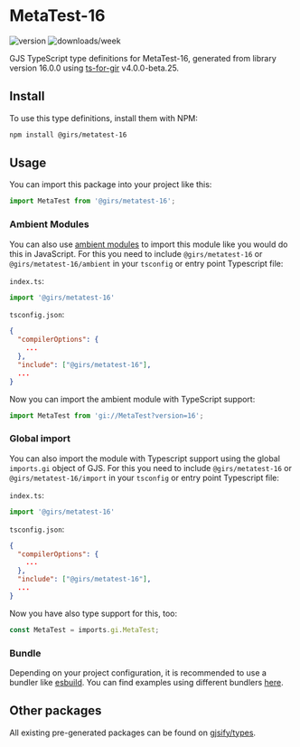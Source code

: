 
# MetaTest-16

![version](https://img.shields.io/npm/v/@girs/metatest-16)
![downloads/week](https://img.shields.io/npm/dw/@girs/metatest-16)


GJS TypeScript type definitions for MetaTest-16, generated from library version 16.0.0 using [ts-for-gir](https://github.com/gjsify/ts-for-gir) v4.0.0-beta.25.

## Install

To use this type definitions, install them with NPM:
```bash
npm install @girs/metatest-16
```

## Usage

You can import this package into your project like this:
```ts
import MetaTest from '@girs/metatest-16';
```

### Ambient Modules

You can also use [ambient modules](https://github.com/gjsify/ts-for-gir/tree/main/packages/cli#ambient-modules) to import this module like you would do this in JavaScript.
For this you need to include `@girs/metatest-16` or `@girs/metatest-16/ambient` in your `tsconfig` or entry point Typescript file:

`index.ts`:
```ts
import '@girs/metatest-16'
```

`tsconfig.json`:
```json
{
  "compilerOptions": {
    ...
  },
  "include": ["@girs/metatest-16"],
  ...
}
```

Now you can import the ambient module with TypeScript support: 

```ts
import MetaTest from 'gi://MetaTest?version=16';
```

### Global import

You can also import the module with Typescript support using the global `imports.gi` object of GJS.
For this you need to include `@girs/metatest-16` or `@girs/metatest-16/import` in your `tsconfig` or entry point Typescript file:

`index.ts`:
```ts
import '@girs/metatest-16'
```

`tsconfig.json`:
```json
{
  "compilerOptions": {
    ...
  },
  "include": ["@girs/metatest-16"],
  ...
}
```

Now you have also type support for this, too:

```ts
const MetaTest = imports.gi.MetaTest;
```

### Bundle

Depending on your project configuration, it is recommended to use a bundler like [esbuild](https://esbuild.github.io/). You can find examples using different bundlers [here](https://github.com/gjsify/ts-for-gir/tree/main/examples).

## Other packages

All existing pre-generated packages can be found on [gjsify/types](https://github.com/gjsify/types).

